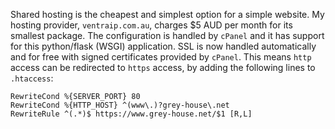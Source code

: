 Shared hosting is the cheapest and simplest option for a simple website.
My hosting provider, `ventraip.com.au`, charges $5 AUD per month for its
smallest package. The configuration is handled by `cPanel` and it has
support for this python/flask (WSGI) application. SSL is now handled
automatically and for free with signed certificates provided by `cPanel`.
This means `http` access can be redirected to `https` access, by adding
the following lines to `.htaccess`:

    RewriteCond %{SERVER_PORT} 80
    RewriteCond %{HTTP_HOST} ^(www\.)?grey-house\.net
    RewriteRule ^(.*)$ https://www.grey-house.net/$1 [R,L]
